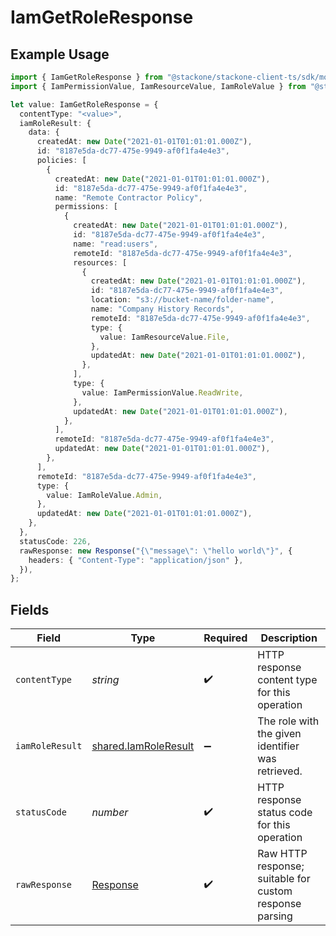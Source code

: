# IamGetRoleResponse

## Example Usage

```typescript
import { IamGetRoleResponse } from "@stackone/stackone-client-ts/sdk/models/operations";
import { IamPermissionValue, IamResourceValue, IamRoleValue } from "@stackone/stackone-client-ts/sdk/models/shared";

let value: IamGetRoleResponse = {
  contentType: "<value>",
  iamRoleResult: {
    data: {
      createdAt: new Date("2021-01-01T01:01:01.000Z"),
      id: "8187e5da-dc77-475e-9949-af0f1fa4e4e3",
      policies: [
        {
          createdAt: new Date("2021-01-01T01:01:01.000Z"),
          id: "8187e5da-dc77-475e-9949-af0f1fa4e4e3",
          name: "Remote Contractor Policy",
          permissions: [
            {
              createdAt: new Date("2021-01-01T01:01:01.000Z"),
              id: "8187e5da-dc77-475e-9949-af0f1fa4e4e3",
              name: "read:users",
              remoteId: "8187e5da-dc77-475e-9949-af0f1fa4e4e3",
              resources: [
                {
                  createdAt: new Date("2021-01-01T01:01:01.000Z"),
                  id: "8187e5da-dc77-475e-9949-af0f1fa4e4e3",
                  location: "s3://bucket-name/folder-name",
                  name: "Company History Records",
                  remoteId: "8187e5da-dc77-475e-9949-af0f1fa4e4e3",
                  type: {
                    value: IamResourceValue.File,
                  },
                  updatedAt: new Date("2021-01-01T01:01:01.000Z"),
                },
              ],
              type: {
                value: IamPermissionValue.ReadWrite,
              },
              updatedAt: new Date("2021-01-01T01:01:01.000Z"),
            },
          ],
          remoteId: "8187e5da-dc77-475e-9949-af0f1fa4e4e3",
          updatedAt: new Date("2021-01-01T01:01:01.000Z"),
        },
      ],
      remoteId: "8187e5da-dc77-475e-9949-af0f1fa4e4e3",
      type: {
        value: IamRoleValue.Admin,
      },
      updatedAt: new Date("2021-01-01T01:01:01.000Z"),
    },
  },
  statusCode: 226,
  rawResponse: new Response("{\"message\": \"hello world\"}", {
    headers: { "Content-Type": "application/json" },
  }),
};
```

## Fields

| Field                                                                 | Type                                                                  | Required                                                              | Description                                                           |
| --------------------------------------------------------------------- | --------------------------------------------------------------------- | --------------------------------------------------------------------- | --------------------------------------------------------------------- |
| `contentType`                                                         | *string*                                                              | :heavy_check_mark:                                                    | HTTP response content type for this operation                         |
| `iamRoleResult`                                                       | [shared.IamRoleResult](../../../sdk/models/shared/iamroleresult.md)   | :heavy_minus_sign:                                                    | The role with the given identifier was retrieved.                     |
| `statusCode`                                                          | *number*                                                              | :heavy_check_mark:                                                    | HTTP response status code for this operation                          |
| `rawResponse`                                                         | [Response](https://developer.mozilla.org/en-US/docs/Web/API/Response) | :heavy_check_mark:                                                    | Raw HTTP response; suitable for custom response parsing               |